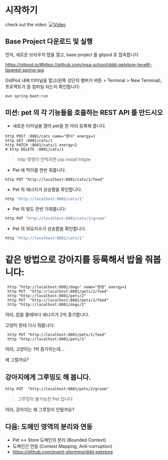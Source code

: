 # 시작하기

check out the video:
[![Video](https://img.youtube.com/vi/L5kvIZjFNJc/0.jpg)](https://www.youtube.com/watch?v=L5kvIZjFNJc)

## Base Project 다운로드 및 실행
먼저, 새로운 브라우저 탭을 열고, base project 를 gitpod 로 접속합니다

https://gitpod.io/#https://github.com/msa-school/ddd-petstore-level6-layered-spring-jpa

GidPod 내에 터미널을 열고(왼쪽 상단의 햄버거 버튼 > Terminal > New Terminal), 프로젝트가 잘 컴파일 되는지 확인합니다:
```
mvn spring-boot:run
```

## 미션: pet 의 각 기능들을 호출하는 REST API 를 만드시오

- 새로운 터미널을 열어 pet을 한 마리 등록해 줍니다.

```
http POST :8081/cats name="몽이" energy=1
http GET :8081/cats/1
http PATCH :8081/cats/1 energy=2
# http DELETE :8081/cats/1 
```
> http 명령이 안먹히면 pip install httpie

- Pet 에 먹이를 한번 줘봅니다.
```
http PUT "http://localhost:8081/cats/1/feed"
```

- Pet 의 에너지가 상승함을 확인합니다.
```javascript
http "http://localhost:8081/cats/1"
```

- Pet 의 털도 한번 가꿔봅니다:
```javascript
http PUT "http://localhost:8081/cats/1/groom"
```


- Pet 의 외모지수가 상승함을 확인합니다.
```javascript
http "http://localhost:8081/cats/1"
```

# 같은 방법으로 강아지를 등록해서 밥을 줘봅니다:

```
 http "http://localhost:8081/dogs" name="멍멍" energy=1
 http PUT  "http://localhost:8081/pets/2/feed"
 http "http://localhost:8081/pets/2"
 http PUT  "http://localhost:8081/pets/2/feed"
 http "http://localhost:8081/dogs/2"
```
어라, 밥을 줄때마다 에너지가 2씩 증가합니다.

고양이 한테 다시 줘봅니다:
``` 
 http PUT "http://localhost:8081/pets/1/feed"
 http "http://localhost:8081/pets/1"
```
어라, 고양이는 1씩 증가하는데...

왜 그럴까요?

## 강아지에게 그루밍도 해 봅니다.
```
http PUT  "http://localhost:8081/pets/2/groom"
```
> 그루밍이 불가능한 Pet 입니다

어라, 강아지는 왜 그루밍이 안될까요?



## 다음: 도메인 영역의 분리와 연동
- Pet <-> Store 도메인의 분리 (Bounded Context)
- 도메인간 연동 (Context Mapping, Anti-corruption)
- https://github.com/event-storming/ddd-petstore


